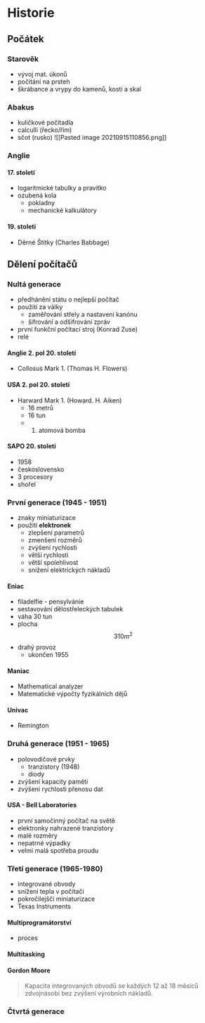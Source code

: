 # Historie
## Počátek
### Starověk
- vývoj mat. úkonů
- počítání na prsteh
- škrábance a vrypy do kamenů, kostí a skal

### Abakus
- kuličkové počítadla
- calculli (řecko/řím)
- sčot (rusko)
![[Pasted image 20210915110856.png]]
### Anglie
#### 17. století
- logaritmické tabulky a pravítko
- ozubená kola
	- pokladny
	- mechanické kalkulátory
#### 19. století
- Děrné Štítky (Charles Babbage) 
## Dělení počítačů
### Nultá generace
- předhánění státu o nejlepší počítač
- použití za války
	- zaměřování střely a nastavení kanónu
	- šifrování a odšifrování zpráv
- první funkční počítací stroj (Konrad Zuse)
- relé
#### Anglie 2. pol 20. století
- Collosus Mark 1. (Thomas H. Flowers)
#### USA 2. pol 20. století
- Harward Mark 1. (Howard. H. Aiken)
	- 16 metrů
	- 16 tun
	- 1. atomová bomba
#### SAPO 20. století
- 1958
- československo
- 3 procesory
- shořel
### První generace (1945 - 1951)
- znaky miniaturizace
- použití **elektronek**
	- zlepšení parametrů
	- zmenšení rozměrů
	- zvýšení rychlosti
	- větší rychlosti
	- větší spolehlivost
	- snížení elektrických nákladů
#### Eniac
- filadelfie - pensylvánie
- sestavování dělostřeleckých tabulek
- váha 30 tun
- plocha $$310 m^2$$
- drahý provoz
	- ukončen 1955
#### Maniac
- Mathematical analyzer 
- Matematické výpočty fyzikálních dějů
#### Univac
- Remington
### Druhá generace (1951 - 1965)
- polovodičové prvky
	- tranzistory (1948)
	- diody
- zvýšení kapacity paměti
- zvýšení rychlosti přenosu dat
#### USA - Bell Laboratories
- první samočinný počítač na světě
- elektronky nahrazené tranzistory
- malé rozměry
- nepatrné výpadky
- velmi malá spotřeba proudu
### Třetí generace (1965-1980)
- integrované obvody
- snížení tepla v počítači
- pokročilejščí miniaturizace
- Texas Instruments
#### Multiprogramátorství
- proces
#### Multitasking
#### Gordon Moore
> Kapacita integrovaných obvodů se každých 12 až 18 měsíců zdvojnásobí bez zvýšení výrobních nákladů.
### Čtvrtá generace